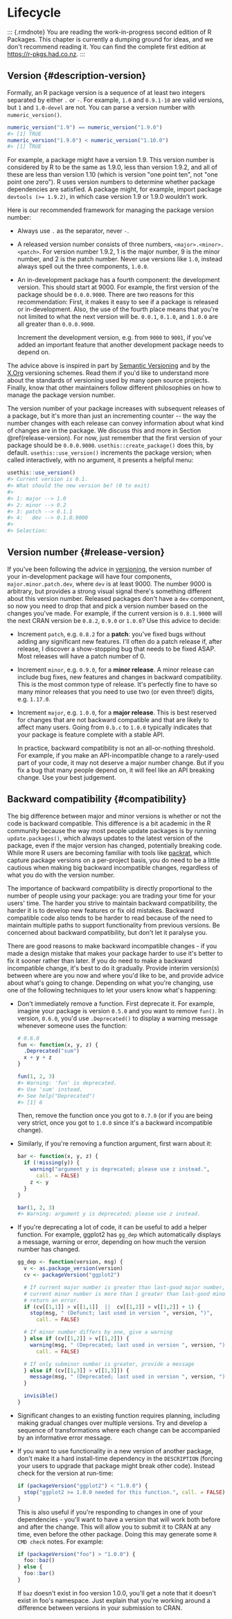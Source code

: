 # Lifecycle

::: {.rmdnote}
You are reading the work-in-progress second edition of R Packages. This chapter is currently a dumping ground for ideas, and we don't recommend reading it. You can find the complete first edition at <https://r-pkgs.had.co.nz>.
:::

## Version {#description-version}

Formally, an R package version is a sequence of at least two integers separated by either `.` or `-`.
For example, `1.0` and `0.9.1-10` are valid versions, but `1` and `1.0-devel` are not.
You can parse a version number with `numeric_version()`.


```r
numeric_version("1.9") == numeric_version("1.9.0")
#> [1] TRUE
numeric_version("1.9.0") < numeric_version("1.10.0")
#> [1] TRUE
```

For example, a package might have a version 1.9.
This version number is considered by R to be the same as 1.9.0, less than version 1.9.2, and all of these are less than version 1.10 (which is version "one point ten", not "one point one zero").
R uses version numbers to determine whether package dependencies are satisfied.
A package might, for example, import package `devtools (>= 1.9.2)`, in which case version 1.9 or 1.9.0 wouldn't work.

Here is our recommended framework for managing the package version number:

* Always use `.` as the separator, never `-`.

* A released version number consists of three numbers, `<major>.<minor>.<patch>`. 
  For version number 1.9.2, 1 is the major number, 9 is the minor number, and 
  2 is the patch number.
  Never use versions like `1.0`, instead always spell out the three components,
  `1.0.0`.
  
* An in-development package has a fourth component: the development version.
  This should start at 9000.
  For example, the first version of the package should be `0.0.0.9000`.
  There are two reasons for this recommendation:
  First, it makes it easy to see if a package is released or in-development.
  Also, the use of the fourth place means that you're not limited to what the
  next version will be.
  `0.0.1`, `0.1.0`, and `1.0.0` are all greater than `0.0.0.9000`.
  
  Increment the development version, e.g. from `9000` to `9001`, if you've
  added an important feature that another development package needs to depend 
  on.

The advice above is inspired in part by [Semantic Versioning](https://semver.org) and by the [X.Org](https://www.x.org/releases/X11R7.7/doc/xorg-docs/Versions.html) versioning schemes.
Read them if you'd like to understand more about the standards of versioning used by many open source projects.
Finally, know that other maintainers follow different philosophies on how to manage the package version number.

The version number of your package increases with subsequent releases of a package, but it's more than just an incrementing counter -- the way the number changes with each release can convey information about what kind of changes are in the package.
We discuss this and more in Section \@ref(release-version).
For now, just remember that the first version of your package should be `0.0.0.9000`.
`usethis::create_package()` does this, by default.
`usethis::use_version()` increments the package version; when called interactively, with no argument, it presents a helpful menu:


```r
usethis::use_version()
#> Current version is 0.1.
#> What should the new version be? (0 to exit) 
#> 
#> 1: major --> 1.0
#> 2: minor --> 0.2
#> 3: patch --> 0.1.1
#> 4:   dev --> 0.1.0.9000
#> 
#> Selection: 
```

## Version number {#release-version}

If you've been following the advice in [versioning](#description-version), the version number of your in-development package will have four components, `major.minor.patch.dev`, where `dev` is at least 9000. The number 9000 is arbitrary, but provides a strong visual signal there's something different about this version number. Released packages don't have a `dev` component, so now you need to drop that and pick a version number based on the changes you've made. For example, if the current version is `0.8.1.9000` will the next CRAN version be `0.8.2`, `0.9.0` or `1.0.0`? Use this advice to decide:
  
  * Increment `patch`, e.g. `0.8.2` for a __patch__: you've fixed
    bugs without adding any significant new features. I'll often do a patch 
    release if, after release, I discover a show-stopping bug that needs to be
    fixed ASAP. Most releases will have a patch number of 0.
  
  * Increment `minor`, e.g. `0.9.0`, for a __minor release__. A minor 
    release can include bug fixes, new features and changes in backward
    compatibility. This is the most common type of release. It's perfectly fine to 
    have so many minor releases that you need to use two (or even three!) 
    digits, e.g. `1.17.0`.
  
  * Increment `major`, e.g. `1.0.0`, for a __major release__. This is
    best reserved for changes that are not backward compatible and that are 
    likely to affect many users. Going from `0.b.c` to `1.0.0` typically 
    indicates that your package is feature complete with a stable API.
    
    In practice, backward compatibility is not an all-or-nothing threshold. For 
    example, if you make an API-incompatible change to a rarely-used part of 
    your code, it may not deserve a major number change. But if you fix a bug 
    that many people depend on, it will feel like an API breaking change. Use 
    your best judgement.
    
## Backward compatibility {#compatibility}

The big difference between major and minor versions is whether or not the code is backward compatible. This difference is a bit academic in the R community because the way most people update packages is by running `update.packages()`, which always updates to the latest version of the package, even if the major version has changed, potentially breaking code. While more R users are becoming familiar with tools like [packrat](https://rstudio.github.io/packrat/), which capture package versions on a per-project basis, you do need to be a little cautious when making big backward incompatible changes, regardless of what you do with the version number. 

The importance of backward compatibility is directly proportional to the number of people using your package: you are trading your time for your users' time. The harder you strive to maintain backward compatibility, the harder it is to develop new features or fix old mistakes. Backward compatible code also tends to be harder to read because of the need to maintain multiple paths to support functionality from previous versions. Be concerned about backward compatibility, but don't let it paralyse you. 

There are good reasons to make backward incompatible changes - if you made a design mistake that makes your package harder to use it's better to fix it sooner rather than later. If you do need to make a backward incompatible change, it's best to do it gradually. Provide interim version(s) between where are you now and where you'd like to be, and provide advice about what's going to change. Depending on what you're changing, use one of the following techniques to let your users know what's happening:

  * Don't immediately remove a function. First deprecate it. For example, 
    imagine your package is version `0.5.0` and you want to remove `fun()`. In 
    version, `0.6.0`, you'd use `.Deprecated()` to display a warning message
    whenever someone uses the function:
  
    
    ```r
    # 0.6.0
    fun <- function(x, y, z) {
      .Deprecated("sum")
      x + y + z
    }
    
    fun(1, 2, 3)
    #> Warning: 'fun' is deprecated.
    #> Use 'sum' instead.
    #> See help("Deprecated")
    #> [1] 6
    ```
    
    Then, remove the function once you got to `0.7.0` (or if you are
    being very strict, once you got to `1.0.0` since it's a backward 
    incompatible change).

  * Similarly, if you're removing a function argument, first warn about it:
  
    
    ```r
    bar <- function(x, y, z) {
      if (!missing(y)) {
        warning("argument y is deprecated; please use z instead.", 
          call. = FALSE)
        z <- y
      }
    }
    
    bar(1, 2, 3)
    #> Warning: argument y is deprecated; please use z instead.
    ```

  * If you're deprecating a lot of code, it can be useful to add a helper 
    function. For example, ggplot2 has `gg_dep` which automatically
    displays a message, warning or error, depending on how much the version
    number has changed.
    
    
    ```r
    gg_dep <- function(version, msg) {
      v <- as.package_version(version)
      cv <- packageVersion("ggplot2")
    
      # If current major number is greater than last-good major number, or if
      # current minor number is more than 1 greater than last-good minor number,
      # return an error.
      if (cv[[1,1]] > v[[1,1]]  ||  cv[[1,2]] > v[[1,2]] + 1) {
        stop(msg, " (Defunct; last used in version ", version, ")",
          call. = FALSE)
    
      # If minor number differs by one, give a warning
      } else if (cv[[1,2]] > v[[1,2]]) {
        warning(msg, " (Deprecated; last used in version ", version, ")",
          call. = FALSE)
    
      # If only subminor number is greater, provide a message
      } else if (cv[[1,3]] > v[[1,3]]) {
        message(msg, " (Deprecated; last used in version ", version, ")")
      }
    
      invisible()
    }
    ```

  * Significant changes to an existing function requires planning, including 
    making gradual changes over multiple versions. Try and develop a sequence
    of transformations where each change can be accompanied by an informative
    error message.

  * If you want to use functionality in a new version of another package,
    don't make it a hard install-time dependency in the `DESCRIPTION` (forcing 
    your users to upgrade that package might break other code). Instead
    check for the version at run-time:
    
    
    ```r
    if (packageVersion("ggplot2") < "1.0.0") {
      stop("ggplot2 >= 1.0.0 needed for this function.", call. = FALSE)
    }
    ```
    
    This is also useful if you're responding to changes in one of your
    dependencies - you'll want to have a version that will work both before
    and after the change. This will allow you to submit it to CRAN at any time, 
    even before the other package. Doing this may generate some `R CMD check` 
    notes. For example:
    
    
    ```r
    if (packageVersion("foo") > "1.0.0") {
      foo::baz()
    } else {
      foo::bar()
    }
    ```
    
    If `baz` doesn't exist in foo version 1.0.0, you'll get a note that
    it doesn't exist in foo's namespace. Just explain that you're working 
    around a difference between versions in your submission to CRAN.
    
